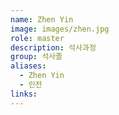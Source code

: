```yaml
---
name: Zhen Yin
image: images/zhen.jpg
role: master
description: 석사과정
group: 석사졸
aliases:
  - Zhen Yin
  - 인전
links:
---
```

